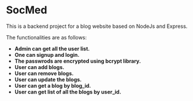 <h1>SocMed</h1>
<p>This is a backend project for a blog website based on NodeJs and Express.</p>
<p>The functionalities are as follows:</p>
<ul>
<li><b>Admin can get all the user list.</b></li>
<li><b>One can signup and login.</b></li>
<li><b>The passwrods are encrypted using bcrypt library.</b></li>
<li><b>User can add blogs.</b></li>
<li><b>User can remove blogs.</b></li>
<li><b>User can update the blogs.</b></li>
<li><b>User can get a blog by blog_id.</b></li>
<li><b>User can get list of all the blogs by user_id.</b></li>


</ul>
